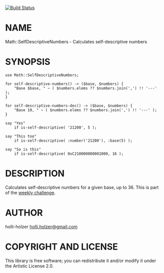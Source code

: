 [![Build Status](https://travis-ci.org/holli-holzer/raku-Math-SelfDescriptiveNumbers.svg?branch=master)](https://travis-ci.org/holli-holzer/raku-Math-SelfDescriptiveNumbers)

NAME
====

Math::SelfDescriptiveNumbers - Calculates self-descriptive numbers

SYNOPSIS
========

```perl6
use Math::SelfDescriptiveNumbers;

for self-descriptive-numbers() -> ($base, $numbers) {
    "Base $base, " ~ ( $numbers.elems ?? $numbers.join(',') !! '---' );
}

for self-descriptive-numbers-dec() -> ($base, $numbers) {
    "Base 10, " ~ ( $numbers.elems ?? $numbers.join(',') !! '---' );
}

say "Yes"
    if is-self-descriptive( '21200', 5 );

say "This too"
    if is-self-descriptive( :number('21200'), :base(5) );

say "So is this"
    if is-self-descriptive( 0xC210000000001000, 16 );
```

DESCRIPTION
===========

Calculates self-descriptive numbers for a given base, up to 36. This is part of the [weekly challenge](https://perlweeklychallenge.org/blog/perl-weekly-challenge-043/). 

AUTHOR
======

holli-holzer <holli.holzer@gmail.com>

COPYRIGHT AND LICENSE
=====================

This library is free software; you can redistribute it and/or modify it under the Artistic License 2.0.


